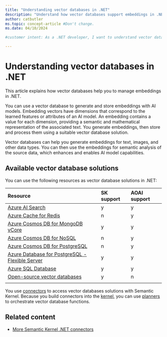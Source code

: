 ```yaml
---
title: "Understanding vector databases in .NET"
description: "Understand how vector databases support embeddings in .NET."
author: catbutler
ms.topic: concept-article #Don't change.
ms.date: 04/10/2024

#customer intent: As a .NET developer, I want to understand vector databases in .NET so I can generate and store embeddings.

---
```


# Understanding vector databases in .NET

This article explains how vector databases help you to manage embeddings in .NET.

You can use a vector database to generate and store embeddings with AI models. Embedding vectors have dimensions that correspond to the learned features or attributes of an AI model. An embedding contains a value for each dimension, providing a semantic and mathematical representation of the associated text. You generate embeddings, then store and process them using a suitable vector database solution.

Vector databases can help you generate embeddings for text, images, and other data types. You can then use the embeddings for semantic analysis of the source data, which enhances and enables AI model capabilities.

## Available vector database solutions

You can use the following resources as vector database solutions in .NET:

| Resource | SK support | AOAI support |
|:-|:-|:-|
| [Azure AI Search](/azure/search/vector-search-overview) | y | y |
| [Azure Cache for Redis](/azure/azure-cache-for-redis/cache-tutorial-vector-similarity) | n | y |
| [Azure Cosmos DB for MongoDB vCore](/azure/cosmos-db/mongodb/vcore/vector-search) | y | y |
| [Azure Cosmos DB for NoSQL](/azure/cosmos-db/vector-search) | n | y |
| [Azure Cosmos DB for PostgreSQL](/azure/cosmos-db/postgresql/howto-use-pgvector) | n | y |
| [Azure Database for PostgreSQL - Flexible Server](/azure/postgresql/flexible-server/how-to-use-pgvector) | y | y |
| [Azure SQL Database](/azure/azure-sql/database/ai-artificial-intelligence-intelligent-applications?&preserve-view=true#vector-search) | y | y |
| [Open-source vector databases](/azure/cosmos-db/mongodb/vcore/vector-search-ai) | y | n |
| | | |

You use [connectors](/semantic-kernel/memories/vector-db#available-connectors-to-vector-databases) to access vector databases solutions with Semantic Kernel. Because you build connectors into the [kernel](/semantic-kernel/agents/kernel/?tabs=Csharp), you can use [planners](/semantic-kernel/agents/planners/?tabs=Csharp) to orchestrate vector database functions.

## Related content

- [More Semantic Kernel .NET connectors](https://github.com/microsoft/semantic-kernel/tree/main/dotnet/src/Connectors)